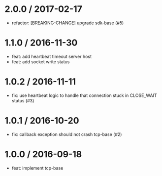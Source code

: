 
2.0.0 / 2017-02-17
==================

  * refactor: [BREAKING-CHANGE] upgrade sdk-base (#5)

1.1.0 / 2016-11-30
==================

  * feat: add heartbeat timeout server host
  * feat: add socket write status

1.0.2 / 2016-11-11
==================

  * fix: use heartbeat logic to handle that connection stuck in CLOSE_WAIT status (#3)

1.0.1 / 2016-10-20
==================

  * fix: callback exception should not crash tcp-base (#2)

1.0.0 / 2016-09-18
==================

  * feat: implement tcp-base
